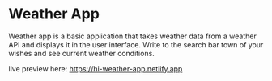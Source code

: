 # Weather App

Weather app is a basic application that takes weather data from a weather API and displays it in the user interface. Write to the search bar town of your wishes and see current weather conditions.

live preview here: https://hi-weather-app.netlify.app
